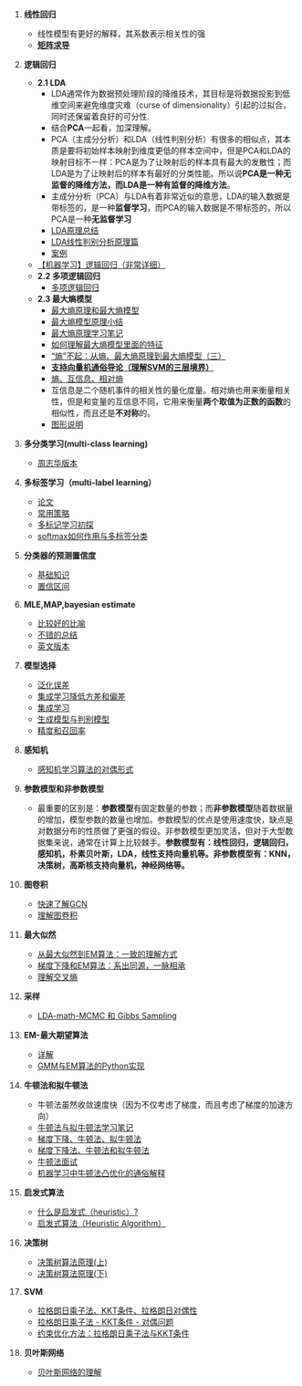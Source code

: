 1. **线性回归**
    - 线性模型有更好的解释，其系数表示相关性的强
    - [**矩阵求导**](<https://zhuanlan.zhihu.com/p/24709748>)

2. **逻辑回归**
    - **2.1 LDA**
        + LDA通常作为数据预处理阶段的降维技术，其目标是将数据投影到低维空间来避免维度灾难（curse of dimensionality）引起的过拟合，同时还保留着良好的可分性.
        + 结合**PCA**一起看，加深理解。
        + PCA（主成分分析）和LDA（线性判别分析）有很多的相似点，其本质是要将初始样本映射到维度更低的样本空间中，但是PCA和LDA的映射目标不一样：PCA是为了让映射后的样本具有最大的发散性；而LDA是为了让映射后的样本有最好的分类性能。所以说**PCA是一种无监督的降维方法，而LDA是一种有监督的降维方法**。
        + 主成分分析（PCA）与LDA有着非常近似的意思，LDA的输入数据是带标签的，是一种**监督学习**，而PCA的输入数据是不带标签的，所以PCA是一种**无监督学习**
        + [LDA原理总结](<https://www.cnblogs.com/pinard/p/6244265.html>)
        + [LDA线性判别分析原理篇](<https://zhuanlan.zhihu.com/p/27899927>)
        + [案例](<https://flashgene.com/archives/26694.html>)
    - [【机器学习】逻辑回归（非常详细）](https://zhuanlan.zhihu.com/p/74874291)
    - **2.2 多项逻辑回归**
        + [多项逻辑回归](https://blog.csdn.net/pxhdky/article/details/83050712)
    - **2.3 最大熵模型**
        + [最大熵原理和最大熵模型](https://www.hrwhisper.me/machine-learning-maximum-entropy-model/)
        + [最大熵模型原理小结](https://www.cnblogs.com/pinard/p/6093948.html)
        + [最大熵原理学习笔记](https://blog.csdn.net/itplus/article/details/26550597)
        + [如何理解最大熵模型里面的特征](https://www.zhihu.com/question/24094554/answer/108271031)
        + [“熵”不起：从熵、最大熵原理到最大熵模型（三）](https://spaces.ac.cn/archives/3567)
        + [**支持向量机通俗导论（理解SVM的三层境界）**](https://blog.csdn.net/v_july_v/article/details/7624837)
        + [熵、互信息、相对熵](https://zhuanlan.zhihu.com/p/36192699)
        + 互信息是二个随机事件的相关性的量化度量。相对熵也用来衡量相关性，但是和变量的互信息不同，它用来衡量**两个取值为正数的函数**的相似性，而且还是**不对称**的。
        + [图形说明](https://blog.csdn.net/qq_22238533/article/details/77774223)

3. **多分类学习(multi-class learning)**
    - [周志华版本](http://next.uuzdaisuki.com/2018/07/26/%E6%9C%BA%E5%99%A8%E5%AD%A6%E4%B9%A0-7-%E2%80%94%E2%80%94%E5%A4%9A%E5%88%86%E7%B1%BB%E5%AD%A6%E4%B9%A0/)
    
4. **多标签学习（multi-label learning）**
    + [论文](https://ieeexplore.ieee.org/stamp/stamp.jsp?arnumber=6471714)
    + [常用策略](https://www.zhihu.com/question/35486862)
    + [多标记学习初探](https://www.jianshu.com/p/218f2a3930f2)
    + [softmax如何作用与多标签分类](https://www.zhihu.com/question/36031920)
    
5. **分类器的预测置信度**
    + [基础知识](https://zhuanlan.zhihu.com/p/37847495)
    + [置信区间](https://www.zhihu.com/question/26419030)
    
6. **MLE,MAP,bayesian estimate**
    + [比较好的比喻](https://zhuanlan.zhihu.com/p/37215276)
    + [不错的总结](http://noahsnail.com/2018/05/17/2018-05-17-%E8%B4%9D%E5%8F%B6%E6%96%AF%E4%BC%B0%E8%AE%A1%E3%80%81%E6%9C%80%E5%A4%A7%E4%BC%BC%E7%84%B6%E4%BC%B0%E8%AE%A1%E3%80%81%E6%9C%80%E5%A4%A7%E5%90%8E%E9%AA%8C%E6%A6%82%E7%8E%87%E4%BC%B0%E8%AE%A1/)
    + [英文版本](https://towardsdatascience.com/mle-map-and-bayesian-inference-3407b2d6d4d9)
7. **模型选择**
    + [泛化误差](http://www.huaxiaozhuan.com/%E7%BB%9F%E8%AE%A1%E5%AD%A6%E4%B9%A0/chapters/9_model_selection.html)
    + [集成学习降低方差和偏差](https://www.zhihu.com/question/26760839)
    + [集成学习](https://www.cnblogs.com/stream886/p/10506793.html)
    + [生成模型与判别模型](https://blog.csdn.net/zouxy09/article/details/8195017)
    + [精度和召回率](https://www.zhihu.com/question/19645541)
    
8. **感知机**
    + [感知机学习算法的对偶形式](https://www.zhihu.com/question/26526858)
    
9. **参数模型和非参数模型**
    + 最重要的区别是：**参数模型**有固定数量的参数；而**非参数模型**随着数据量的增加，模型参数的数量也增加。参数模型的优点是使用速度快，缺点是对数据分布的性质做了更强的假设。非参数模型更加灵活，但对于大型数据集来说，通常在计算上比较棘手。**参数模型有：线性回归，逻辑回归，感知机，朴素贝叶斯，LDA，线性支持向量机等。非参数模型有：KNN，决策树，高斯核支持向量机，神经网络等。**

10. **图卷积**
    - [快速了解GCN](https://blog.csdn.net/u011537121/article/details/81542991)
    - [理解图卷积](https://www.zhihu.com/question/54504471)

11. **最大似然**
    - [从最大似然到EM算法：一致的理解方式](https://kexue.fm/archives/5239)
    - [梯度下降和EM算法：系出同源，一脉相承](https://kexue.fm/archives/4277)
    - [理解交叉熵](https://juejin.im/post/5b28bd26f265da59bb0cc8f6)
    
12. **采样**
    - [LDA-math-MCMC 和 Gibbs Sampling](https://cosx.org/2013/01/lda-math-mcmc-and-gibbs-sampling/)
    
13. **EM-最大期望算法**
    - [详解](http://www.csuldw.com/2015/12/02/2015-12-02-EM-algorithms/#%E4%BA%8C%E3%80%81Jensen%E4%B8%8D%E7%AD%89%E5%BC%8F)
    - [GMM与EM算法的Python实现](http://sofasofa.io/tutorials/gmm_em/)

14. **牛顿法和拟牛顿法**
    + 牛顿法虽然收敛速度快（因为不仅考虑了梯度，而且考虑了梯度的加速方向）
    + [牛顿法与拟牛顿法学习笔记](https://blog.csdn.net/itplus/article/details/21896453)
    + [梯度下降、牛顿法、拟牛顿法](https://blog.csdn.net/a819825294/article/details/52172463)
    + [梯度下降法、牛顿法和拟牛顿法](https://zhuanlan.zhihu.com/p/37524275)
    + [牛顿法面试](https://zhuanlan.zhihu.com/p/31229539)
    + [机器学习中牛顿法凸优化的通俗解释](https://juejin.im/post/5b32e6ee6fb9a00e4e47c1c7)
    
15. **启发式算法**
    + [什么是启发式（heuristic）?](https://www.cnblogs.com/p2pstream/archive/2009/04/09/1432270.html)
    + [启发式算法（Heuristic Algorithm）](https://blog.csdn.net/u010159842/article/details/75530645)

16. **决策树**
    + [决策树算法原理(上)](https://www.cnblogs.com/pinard/p/6050306.html)
    + [决策树算法原理(下)](https://www.cnblogs.com/pinard/p/6053344.html)

17. **SVM**
    + [拉格朗日乘子法、KKT条件、拉格朗日对偶性](https://blog.csdn.net/sinat_17496535/article/details/52103852)
    + [拉格朗日乘子法 - KKT条件 - 对偶问题](https://www.cnblogs.com/massquantity/p/10807311.html)
    + [约束优化方法：拉格朗日乘子法与KKT条件](https://deepindeed.cn/2019/03/23/lagrangian/#%E5%BC%95%E8%A8%8018)

18. **贝叶斯网络**
    + [贝叶斯网络的理解](https://www.cnblogs.com/mantch/p/11179933.html)
